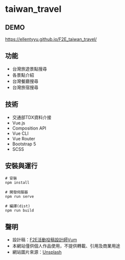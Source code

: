 # taiwan_travel

## DEMO
https://ellentyyu.github.io/F2E_taiwan_travel/

## 功能
* 台灣旅遊景點搜尋
* 各景點介紹
* 台灣餐廳搜尋
* 台灣旅宿搜尋
 
## 技術
* 交通部TDX資料介接
* Vue.js
* Composition API
* Vue CLI
* Vue Router
* Bootstrap 5
* SCSS

## 安裝與運行
```
# 安裝
npm install

# 開發伺服器
npm run serve

# 編譯(dist)
npm run build
```

## 聲明
* 設計稿：[F2E活動投稿設計師Vum](https://2021.thef2e.com/users/6296432819610583154/)
* 本網站僅供個人作品使用，不提供轉載、引用及商業用途
* 網站圖片來源：[Unsplash](https://unsplash.com/)
